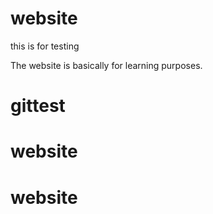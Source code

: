 # website
this is for testing

The website is basically for learning purposes. 
# gittest
# website
# website
